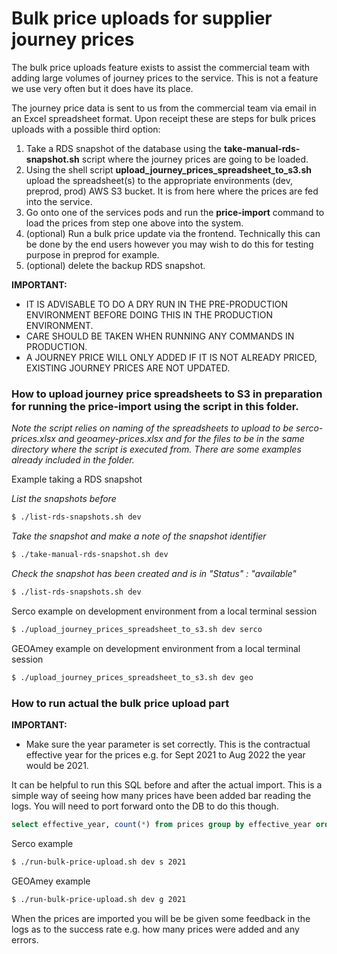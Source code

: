 # Bulk price uploads for supplier journey prices

The bulk price uploads feature exists to assist the commercial team with adding large volumes of journey prices to the service.
This is not a feature we use very often but it does have its place.

The journey price data is sent to us from the commercial team via email in an Excel spreadsheet format. Upon receipt these
are steps for bulk prices uploads with a possible third option:

1. Take a RDS snapshot of the database using the **take-manual-rds-snapshot.sh** script where the journey prices are going to be loaded.
2. Using the shell script **upload_journey_prices_spreadsheet_to_s3.sh** upload the spreadsheet(s) to the appropriate environments (dev, preprod, prod) AWS S3 bucket. It is from here where the prices are fed into the service.
3. Go onto one of the services pods and run the **price-import** command to load the prices from step one above into the system.
4. (optional) Run a bulk price update via the frontend. Technically this can be done by the end users however you may wish
   to do this for testing purpose in preprod for example.
5. (optional) delete the backup RDS snapshot.

**IMPORTANT:**

- IT IS ADVISABLE TO DO A DRY RUN IN THE PRE-PRODUCTION ENVIRONMENT BEFORE DOING THIS IN THE PRODUCTION ENVIRONMENT.
- CARE SHOULD BE TAKEN WHEN RUNNING ANY COMMANDS IN PRODUCTION.
- A JOURNEY PRICE WILL ONLY ADDED IF IT IS NOT ALREADY PRICED, EXISTING JOURNEY PRICES ARE NOT UPDATED.

### How to upload journey price spreadsheets to S3 in preparation for running the price-import using the script in this folder.

_Note the script relies on naming of the spreadsheets to upload to be serco-prices.xlsx and geoamey-prices.xlsx and for 
the files to be in the same directory where the script is executed from. There are some examples already included in the folder._

Example taking a RDS snapshot

_List the snapshots before_

```bash
$ ./list-rds-snapshots.sh dev
```

_Take the snapshot and make a note of the snapshot identifier_

```bash
$ ./take-manual-rds-snapshot.sh dev
```

_Check the snapshot has been created and is in "Status" : "available"_

```bash
$ ./list-rds-snapshots.sh dev
```

Serco example on development environment from a local terminal session

```bash
$ ./upload_journey_prices_spreadsheet_to_s3.sh dev serco
```

GEOAmey example on development environment from a local terminal session

```bash
$ ./upload_journey_prices_spreadsheet_to_s3.sh dev geo
```

### How to run actual the bulk price upload part

**IMPORTANT:**
- Make sure the year parameter is set correctly. This is the contractual effective year for the prices e.g. for Sept 2021 to Aug 2022 the year would be 2021.

It can be helpful to run this SQL before and after the actual import. This is a simple way of seeing how many prices have been added bar reading the logs.
You will need to port forward onto the DB to do this though.

```sql
select effective_year, count(*) from prices group by effective_year order by effective_year
```

Serco example

```bash
$ ./run-bulk-price-upload.sh dev s 2021
```

GEOAmey example

```bash
$ ./run-bulk-price-upload.sh dev g 2021
```

When the prices are imported you will be be given some feedback in the logs as to the success rate e.g. how many
prices were added and any errors.